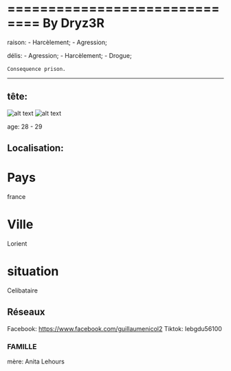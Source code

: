 <!-- # XiwA Tool

![RansomWre Builder](image.png)
![Bot-Net Builder](image-1.png)

## Features

```
┌── ⚒️ - OUTILS DE BASE
│   ├── Website Vulnerability Scanner
│   ├── Info Stealer
│   └── Brute Force
│
├── 💰 - OUTILS AVANCES
│   ├── Server Scanner
│   ├── Phone Locator
│   ├── Anonymization Software
│   └── Emoney Control
│
├── 🕵️‍♂️ - OUTILS DISCORD
│   ├── Webhook Spammer
│   ├── Token Checker
│   ├── Member Scraper
│   ├── Channel Nuker
│   ├── Member Trusser
│   ├── Propriety Transfert
│   ├── Server Nuker
│   ├── Discord Rat
│   ├── Token Grabber
│   ├── Nitro Auto Claim
│   ├── ID Lookup
│   ├── Vocal DDoS
│   ├── Bot Creator
│   ├── Mass Report
│   ├── Account Nuker
│   └── Discord Boost Bot
│
├── 🔎 - OSINT/CSINT
│   ├── Phone OSINT
│   ├── Email OSINT
│   ├── Username OSINT
│   └── IP OSINT
│
├── 🔧 - OSINT AVANCE
│   ├── Social Scanner
│   ├── Location Finder
│   ├── Data Aggregator
│   ├── Identity Search
│   └── Dox Creator
│
├── ☠️ - CYBERATTAQUE
│   ├── Botnet Builder
│   └── Ransomware Builder
│
└── 🎮 - HACKING
    ├── Network Scanner
    ├── Password Cracker
    ├── Exploit Framework
    ├── Data Base Site Stealer
    ├── Read Database
    └── PiratattHack
```

## Requirements

Windows:
- Python 3.8 ou supérieur
- Windows 10 ou supérieur

Linux:
- Python 3.8 ou supérieur
- Distribution Linux récente

## Installation

1. Téléchargez le fichier ZIP de XiwA Tool
2. Extrayez le contenu du dossier
3. Lancez `Setup.bat` ou `Setup.py`

Ou

1. Ouvrez un terminal
2. Exécutez `git clone https://github.com/dryzer0dev/XIWA-TOOL`
3. Exécutez `cd XiwA-Tool`
4. Exécutez `git pull`
5. Exécutez `python Setup.py`

## À Propos
XiwA Tool est une suite complète de sécurité et d'analyse développée par Dryz3R. Cette boîte à outils puissante combine plusieurs fonctionnalités essentielles pour l'analyse de sécurité et le test de vulnérabilités.

## Dépannage

- Si vous rencontrez des erreurs de dépendances :
  ```bash
  pip install --upgrade -r requirements.txt
  ```
- Pour les problèmes d'autorisation :
  ```bash
  chmod +x xiwa.py
  ``` -->

==============================
By Dryz3R
==============================

raison:
    - Harcèlement;
    - Agression;

délis:
    - Agression;
    - Harcèlement;
    - Drogue;
    
    Consequence prison.

-------------------------------

## tête:

![alt text](image1.png)
![alt text](image-2.png)

age:
28 - 29

## Localisation:

# Pays
france

# Ville
Lorient

# situation
Celibataire

## Réseaux

Facebook: https://www.facebook.com/guillaumenicol2
Tiktok: lebgdu56100

### FAMILLE

mère: Anita
      Lehours